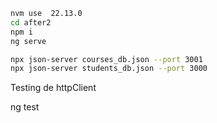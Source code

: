 ```bash
nvm use  22.13.0
cd after2
npm i
ng serve
```
```bash
npx json-server courses_db.json --port 3001
npx json-server students_db.json --port 3000
```
Testing de httpClient
 
 ng test
